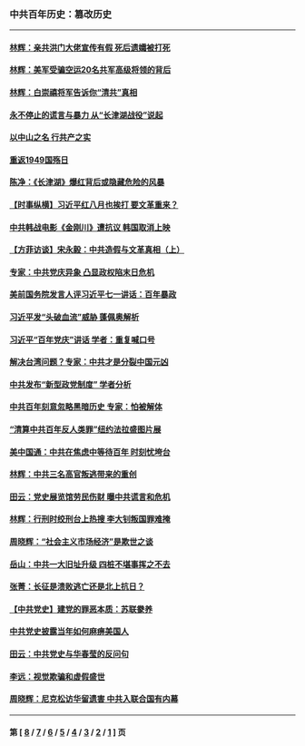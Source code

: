 ### 中共百年历史：篡改历史
---
#### [林辉：亲共洪门大佬宣传有假 死后遗孀被打死](../../pages/nf1176115/n14057205.md?10160430) 
#### [林辉：美军受骗空运20名共军高级将领的背后](../../pages/nf1176115/n14052185.md?10160430) 
#### [林辉：白崇禧将军告诉你“清共”真相](../../pages/nf1176115/n14044216.md?10160430) 
#### [永不停止的谎言与暴力 从“长津湖战役”说起](../../pages/nf1176115/n13494094.md?10160430) 
#### [以中山之名 行共产之实](../../pages/nf1176115/n13346437.md?10160430) 
#### [重返1949国殇日](../../pages/nf1176115/n13346372.md?10160430) 
#### [陈净：《长津湖》爆红背后或隐藏危险的风暴](../../pages/nf1176115/n13314364.md?10160430) 
#### [【时事纵横】习近平红八月也挨打 要文革重来？](../../pages/nf1176115/n13231393.md?10160430) 
#### [中共韩战电影《金刚川》遭抗议 韩国取消上映](../../pages/nf1176115/n13219114.md?10160430) 
#### [【方菲访谈】宋永毅：中共造假与文革真相（上）](../../pages/nf1176115/n13200760.md?10160430) 
#### [专家：中共党庆异象 凸显政权陷末日危机](../../pages/nf1176115/n13067084.md?10160430) 
#### [美前国务院发言人评习近平七一讲话：百年暴政](../../pages/nf1176115/n13066986.md?10160430) 
#### [习近平发“头破血流”威胁 蓬佩奥解析](../../pages/nf1176115/n13063604.md?10160430) 
#### [习近平“百年党庆”讲话 学者：重复喊口号](../../pages/nf1176115/n13061411.md?10160430) 
#### [解决台湾问题？专家：中共才是分裂中国元凶](../../pages/nf1176115/n13060811.md?10160430) 
#### [中共发布“新型政党制度” 学者分析](../../pages/nf1176115/n13056354.md?10160430) 
#### [中共百年刻意忽略黑暗历史 专家：怕被解体](../../pages/nf1176115/n13056056.md?10160430) 
#### [“清算中共百年反人类罪”纽约法拉盛图片展](../../pages/nf1176115/n13052220.md?10160430) 
#### [美中国通：中共在焦虑中等待百年 时刻忧垮台](../../pages/nf1176115/n13048820.md?10160430) 
#### [林辉：中共三名高官叛逃带来的重创](../../pages/nf1176115/n13035206.md?10160430) 
#### [田云：党史展览馆劳民伤财 曝中共谎言和危机](../../pages/nf1176115/n13033900.md?10160430) 
#### [林辉：行刑时绞刑台上热搜 李大钊叛国罪难掩](../../pages/nf1176115/n13031965.md?10160430) 
#### [周晓辉：“社会主义市场经济”是欺世之谈](../../pages/nf1176115/n13024090.md?10160430) 
#### [岳山：中共一大旧址升级 四桩不堪事挥之不去](../../pages/nf1176115/n13021697.md?10160430) 
#### [张菁：长征是溃败逃亡还是北上抗日？](../../pages/nf1176115/n13020585.md?10160430) 
#### [【中共党史】建党的罪恶本质：苏联豢养](../../pages/nf1176115/n13011888.md?10160430) 
#### [中共党史披露当年如何麻痹美国人](../../pages/nf1176115/n12966400.md?10160430) 
#### [田云：中共党史与华春莹的反问句](../../pages/nf1176115/n12765178.md?10160430) 
#### [李远：视觉欺骗和虚假盛世](../../pages/nf1176115/n12993376.md?10160430) 
#### [周晓辉：尼克松访华留遗害 中共入联合国有内幕](../../pages/nf1176115/n12991422.md?10160430) 

---
#### 第 [ [8](./8.md?10160430) / [7](./7.md?10160430) / [6](./6.md?10160430) / [5](./5.md?10160430) / [4](./4.md?10160430) / [3](./3.md?10160430) / [2](./2.md?10160430) / [1](./1.md?10160430) ] 页
